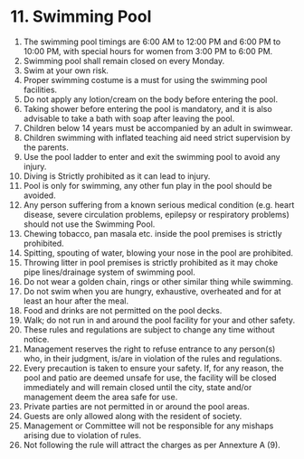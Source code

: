 # 11. Swimming Pool

<ol class="main-list">
<li class="custom-number" data-num="11.1">The swimming pool timings are 6:00 AM to 12:00 PM and 6:00 PM to 10:00 PM, with special hours for women from 3:00 PM to 6:00 PM.</li>

<li class="custom-number" data-num="11.2">Swimming pool shall remain closed on every Monday.</li>

<li class="custom-number" data-num="11.3">Swim at your own risk.</li>

<li class="custom-number" data-num="11.4">Proper swimming costume is a must for using the swimming pool facilities.</li>

<li class="custom-number" data-num="11.5">Do not apply any lotion/cream on the body before entering the pool.</li>

<li class="custom-number" data-num="11.6">Taking shower before entering the pool is mandatory, and it is also advisable to take a bath with soap after leaving the pool.</li>

<li class="custom-number" data-num="11.7">Children below 14 years must be accompanied by an adult in swimwear.</li>

<li class="custom-number" data-num="11.8">Children swimming with inflated teaching aid need strict supervision by the parents.</li>

<li class="custom-number" data-num="11.9">Use the pool ladder to enter and exit the swimming pool to avoid any injury.</li>

<li class="custom-number" data-num="11.10">Diving is Strictly prohibited as it can lead to injury.</li>

<li class="custom-number" data-num="11.11">Pool is only for swimming, any other fun play in the pool should be avoided.</li>

<li class="custom-number" data-num="11.12">Any person suffering from a known serious medical condition (e.g. heart disease, severe circulation problems, epilepsy or respiratory problems) should not use the Swimming Pool.</li>

<li class="custom-number" data-num="11.13">Chewing tobacco, pan masala etc. inside the pool premises is strictly prohibited.</li>

<li class="custom-number" data-num="11.14">Spitting, spouting of water, blowing your nose in the pool are prohibited.</li>

<li class="custom-number" data-num="11.15">Throwing litter in pool premises is strictly prohibited as it may choke pipe lines/drainage system of swimming pool.</li>

<li class="custom-number" data-num="11.16">Do not wear a golden chain, rings or other similar thing while swimming.</li>

<li class="custom-number" data-num="11.17">Do not swim when you are hungry, exhaustive, overheated and for at least an hour after the meal.</li>

<li class="custom-number" data-num="11.18">Food and drinks are not permitted on the pool decks.</li>

<li class="custom-number" data-num="11.19">Walk; do not run in and around the pool facility for your and other safety.</li>

<li class="custom-number" data-num="11.20">These rules and regulations are subject to change any time without notice.</li>

<li class="custom-number" data-num="11.21">Management reserves the right to refuse entrance to any person(s) who, in their judgment, is/are in violation of the rules and regulations.</li>

<li class="custom-number" data-num="11.22">Every precaution is taken to ensure your safety. If, for any reason, the pool and patio are deemed unsafe for use, the facility will be closed immediately and will remain closed until the city, state and/or management deem the area safe for use.</li>

<li class="custom-number" data-num="11.23">Private parties are not permitted in or around the pool areas.</li>

<li class="custom-number" data-num="11.24">Guests are only allowed along with the resident of society.</li>

<li class="custom-number" data-num="11.25">Management or Committee will not be responsible for any mishaps arising due to violation of rules.</li>

<li class="custom-number" data-num="11.26">Not following the rule will attract the charges as per Annexture A (9).</li>
</ol>